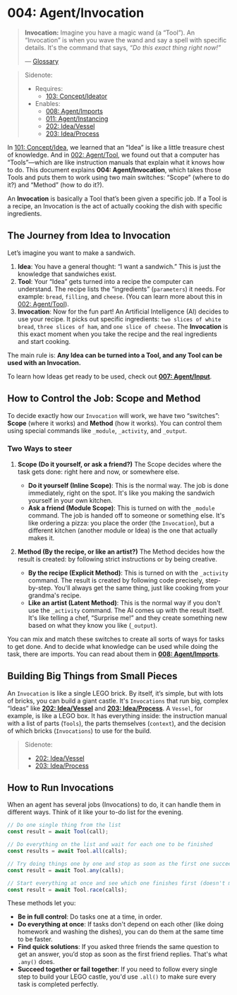 # 004: Agent/Invocation

> **Invocation:** Imagine you have a magic wand (a “Tool”). An “Invocation” is when you wave the wand and say a spell with specific details. It's the command that says, *“Do this exact thing right now!”*
>
> — [Glossary](./000_glossary.md)

> Sidenote:
>
> - Requires:
>   - [103: Concept/Ideator](./103_concept_ideator.md)
> - Enables:
>   - [008: Agent/Imports](./008_agent_imports.md)
>   - [011: Agent/Instancing](./011_agent_instancing.md)
>   - [202: Idea/Vessel](./202_idea_vessel.md)
>   - [203: Idea/Process](./203_idea_process.md)

In [101: Concept/Idea](./101_concept_idea.md), we learned that an “Idea” is like a little treasure chest of knowledge. And in [002: Agent/Tool](./002_agent_tool.md), we found out that a computer has “Tools”—which are like instruction manuals that explain what it knows how to do. This document explains **004: Agent/Invocation**, which takes those Tools and puts them to work using two main switches: “Scope” (where to do it?) and “Method” (how to do it?).

An **Invocation** is basically a Tool that’s been given a specific job. If a Tool is a recipe, an Invocation is the act of actually cooking the dish with specific ingredients.

## The Journey from Idea to Invocation

Let’s imagine you want to make a sandwich.

1.  **Idea**: You have a general thought: “I want a sandwich.” This is just the knowledge that sandwiches exist.
2.  **Tool**: Your “Idea” gets turned into a recipe the computer can understand. The recipe lists the “ingredients” (`parameters`) it needs. For example: `bread`, `filling`, and `cheese`. (You can learn more about this in [002: Agent/Tool](./002_agent_tool.md)).
3.  **Invocation**: Now for the fun part! An Artificial Intelligence (AI) decides to use your recipe. It picks out specific ingredients: `two slices of white bread`, `three slices of ham`, and `one slice of cheese`. The **Invocation** is this exact moment when you take the recipe and the real ingredients and start cooking.

The main rule is: **Any Idea can be turned into a Tool, and any Tool can be used with an Invocation.**

To learn how Ideas get ready to be used, check out **[007: Agent/Input](./007_agent_input.md)**.

## How to Control the Job: Scope and Method

To decide exactly how our `Invocation` will work, we have two “switches”: **Scope** (where it works) and **Method** (how it works). You can control them using special commands like `_module`, `_activity`, and `_output`.

### Two Ways to steer

1.  **Scope (Do it yourself, or ask a friend?)**
    The Scope decides where the task gets done: right here and now, or somewhere else.
    - **Do it yourself (Inline Scope)**: This is the normal way. The job is done immediately, right on the spot. It's like you making the sandwich yourself in your own kitchen.
    - **Ask a friend (Module Scope)**: This is turned on with the `_module` command. The job is handed off to someone or something else. It's like ordering a pizza: you place the order (the `Invocation`), but a different kitchen (another module or Idea) is the one that actually makes it.

2.  **Method (By the recipe, or like an artist?)**
    The Method decides how the result is created: by following strict instructions or by being creative.
    - **By the recipe (Explicit Method)**: This is turned on with the `_activity` command. The result is created by following code precisely, step-by-step. You'll always get the same thing, just like cooking from your grandma's recipe.
    - **Like an artist (Latent Method)**: This is the normal way if you don't use the `_activity` command. The AI comes up with the result itself. It's like telling a chef, “Surprise me!” and they create something new based on what they know you like (`_output`).

You can mix and match these switches to create all sorts of ways for tasks to get done. And to decide what knowledge can be used while doing the task, there are imports. You can read about them in **[008: Agent/Imports](./008_agent_imports.md)**.

## Building Big Things from Small Pieces

An `Invocation` is like a single LEGO brick. By itself, it’s simple, but with lots of bricks, you can build a giant castle. It's `Invocations` that run big, complex “Ideas” like **[202: Idea/Vessel](./202_idea_vessel.md)** and **[203: Idea/Process](./203_idea_process.md)**. A `Vessel`, for example, is like a LEGO box. It has everything inside: the instruction manual with a list of parts (`Tools`), the parts themselves (`context`), and the decision of which bricks (`Invocations`) to use for the build.

> Sidenote:
>
> - [202: Idea/Vessel](./202_idea_vessel.md)
> - [203: Idea/Process](./203_idea_process.md)

## How to Run Invocations

When an agent has several jobs (Invocations) to do, it can handle them in different ways. Think of it like your to-do list for the evening.

```typescript
// Do one single thing from the list
const result = await Tool(call);

// Do everything on the list and wait for each one to be finished
const results = await Tool.all(calls);

// Try doing things one by one and stop as soon as the first one succeeds
const result = await Tool.any(calls);

// Start everything at once and see which one finishes first (doesn't matter if it succeeded or failed)
const result = await Tool.race(calls);
```

These methods let you:

- **Be in full control**: Do tasks one at a time, in order.
- **Do everything at once**: If tasks don't depend on each other (like doing homework and washing the dishes), you can do them at the same time to be faster.
- **Find quick solutions**: If you asked three friends the same question to get an answer, you’d stop as soon as the first friend replies. That's what `.any()` does.
- **Succeed together or fail together**: If you need to follow every single step to build your LEGO castle, you'd use `.all()` to make sure every task is completed perfectly.